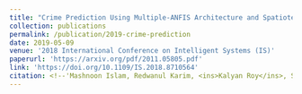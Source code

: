 ```yaml
---
title: "Crime Prediction Using Multiple-ANFIS Architecture and Spatiotemporal Data"
collection: publications
permalink: /publication/2019-crime-prediction
date: 2019-05-09
venue: '2018 International Conference on Intelligent Systems (IS)'
paperurl: 'https://arxiv.org/pdf/2011.05805.pdf'
link: 'https://doi.org/10.1109/IS.2018.8710564'
citation: <!--'Mashnoon Islam, Redwanul Karim, <ins>Kalyan Roy</ins>, Saif Mahmood, Sadat Hossain, Rashedur M Rahman.-->'<br/><i>2018 International Conference on Intelligent Systems (IS)</i>. 58-65. <br/>doi:10.1109/IS.2018.8710564'
---
```

